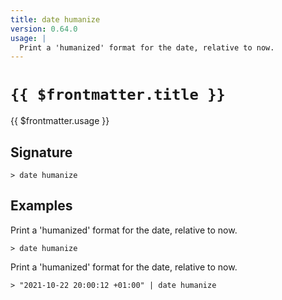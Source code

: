 ```yaml
---
title: date humanize
version: 0.64.0
usage: |
  Print a 'humanized' format for the date, relative to now.
---
```


# <code>{{ $frontmatter.title }}</code>

<div style='white-space: pre-wrap;'>{{ $frontmatter.usage }}</div>

## Signature

```> date humanize ```

## Examples

Print a 'humanized' format for the date, relative to now.
```shell
> date humanize
```

Print a 'humanized' format for the date, relative to now.
```shell
> "2021-10-22 20:00:12 +01:00" | date humanize
```
